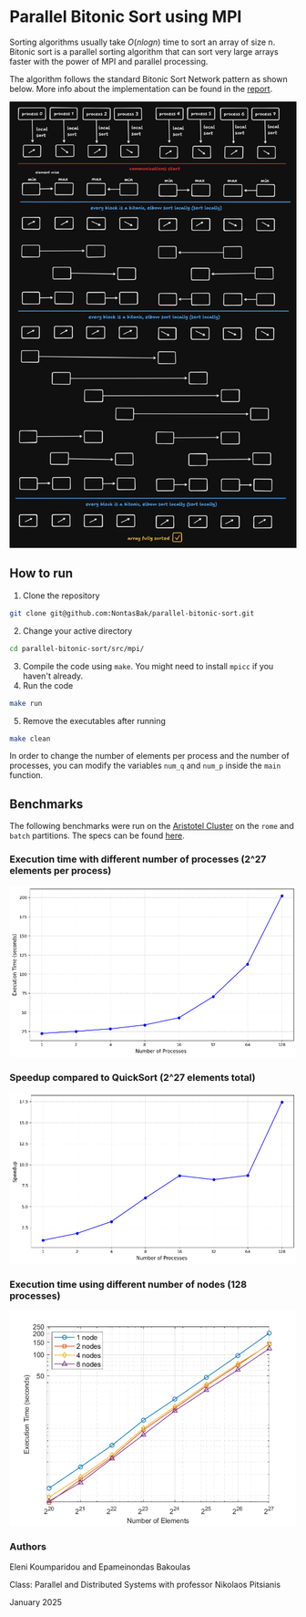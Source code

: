 # Parallel Bitonic Sort using MPI

Sorting algorithms usually take $O(nlogn)$ time to sort an array of size n. Bitonic sort is a parallel sorting 
algorithm that can sort very large arrays faster with the power of MPI and parallel processing.

The algorithm follows the standard Bitonic Sort Network pattern as shown below. More info about the implementation can be
found in the [report](documentation/report.pdf).

![Bitonic Sort](documentation/assets/bitonic-sort-black-bg.png)

## How to run
1. Clone the repository
```bash
git clone git@github.com:NontasBak/parallel-bitonic-sort.git
```
2. Change your active directory
```bash
cd parallel-bitonic-sort/src/mpi/
```
3. Compile the code using `make`. You might need to install `mpicc` if you haven't already.
4. Run the code
```bash
make run
```
5. Remove the executables after running
```bash
make clean
```

In order to change the number of elements per process and the number of processes, you can modify the
variables `num_q` and `num_p` inside the `main` function.

## Benchmarks

The following benchmarks were run on the [Aristotel Cluster](https://hpc.it.auth.gr/) on the `rome` and `batch` partitions.
The specs can be found [here](https://hpc.it.auth.gr/nodes-summary/).

### Execution time with different number of processes (2^27 elements per process)
![Benchmark 2](documentation/assets/performance.png)

### Speedup compared to QuickSort (2^27 elements total)
![Benchmark 3](documentation/assets/speedup.png)

### Execution time using different number of nodes (128 processes)
![Benchmark 1](documentation/assets/execution_time_vs_elements.png)

### Authors

Eleni Koumparidou and Epameinondas Bakoulas

Class: Parallel and Distributed Systems with professor Nikolaos Pitsianis

January 2025

